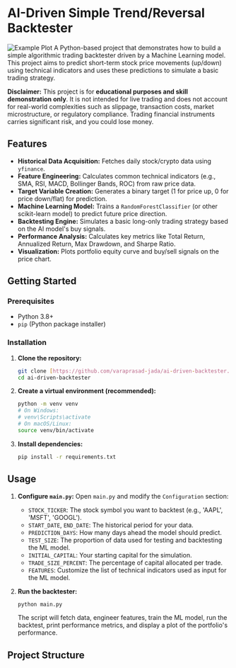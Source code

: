 # AI-Driven Simple Trend/Reversal Backtester

![Example Plot](https://via.placeholder.com/600x300?text=Backtest+Performance+Plot) A Python-based project that demonstrates how to build a simple algorithmic trading backtester driven by a Machine Learning model. This project aims to predict short-term stock price movements (up/down) using technical indicators and uses these predictions to simulate a basic trading strategy.

**Disclaimer:** This project is for **educational purposes and skill demonstration only**. It is not intended for live trading and does not account for real-world complexities such as slippage, transaction costs, market microstructure, or regulatory compliance. Trading financial instruments carries significant risk, and you could lose money.

## Features

* **Historical Data Acquisition:** Fetches daily stock/crypto data using `yfinance`.
* **Feature Engineering:** Calculates common technical indicators (e.g., SMA, RSI, MACD, Bollinger Bands, ROC) from raw price data.
* **Target Variable Creation:** Generates a binary target (1 for price up, 0 for price down/flat) for prediction.
* **Machine Learning Model:** Trains a `RandomForestClassifier` (or other scikit-learn model) to predict future price direction.
* **Backtesting Engine:** Simulates a basic long-only trading strategy based on the AI model's buy signals.
* **Performance Analysis:** Calculates key metrics like Total Return, Annualized Return, Max Drawdown, and Sharpe Ratio.
* **Visualization:** Plots portfolio equity curve and buy/sell signals on the price chart.

## Getting Started

### Prerequisites

* Python 3.8+
* `pip` (Python package installer)

### Installation

1.  **Clone the repository:**
    ```bash
    git clone [https://github.com/varaprasad-jada/ai-driven-backtester.git](https://github.com/varaprasad-jada/ai-driven-backtester.git)
    cd ai-driven-backtester
    ```
2.  **Create a virtual environment (recommended):**
    ```bash
    python -m venv venv
    # On Windows:
    # venv\Scripts\activate
    # On macOS/Linux:
    source venv/bin/activate
    ```
3.  **Install dependencies:**
    ```bash
    pip install -r requirements.txt
    ```

## Usage

1.  **Configure `main.py`:**
    Open `main.py` and modify the `Configuration` section:
    * `STOCK_TICKER`: The stock symbol you want to backtest (e.g., 'AAPL', 'MSFT', 'GOOGL').
    * `START_DATE`, `END_DATE`: The historical period for your data.
    * `PREDICTION_DAYS`: How many days ahead the model should predict.
    * `TEST_SIZE`: The proportion of data used for testing and backtesting the ML model.
    * `INITIAL_CAPITAL`: Your starting capital for the simulation.
    * `TRADE_SIZE_PERCENT`: The percentage of capital allocated per trade.
    * `FEATURES`: Customize the list of technical indicators used as input for the ML model.

2.  **Run the backtester:**
    ```bash
    python main.py
    ```

    The script will fetch data, engineer features, train the ML model, run the backtest, print performance metrics, and display a plot of the portfolio's performance.

## Project Structure
